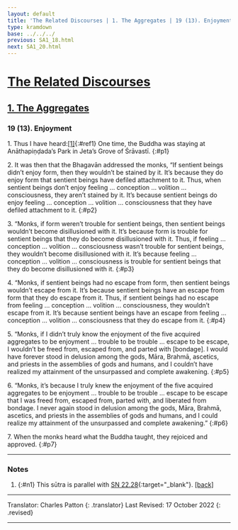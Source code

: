 ```yaml
---
layout: default
title: 'The Related Discourses | 1. The Aggregates | 19 (13). Enjoyment'
type: kramdown
base: ../../../
previous: SA1_18.html
next: SA1_20.html
---
```


# [The Related Discourses](../index.html)
## [1. The Aggregates](index.html)
### 19 (13). Enjoyment

1\. Thus I have heard:[\[1\]](#n1){:#ref1} One time, the Buddha was staying at Anāthapiṇḍada’s Park in Jeta’s Grove of Śrāvastī.
{:#p1}

2\. It was then that the Bhagavān addressed the monks, “If sentient beings didn’t enjoy form, then they wouldn’t be stained by it. It’s because they do enjoy form that sentient beings have defiled attachment to it. Thus, when sentient beings don’t enjoy feeling … conception … volition … consciousness, they aren’t stained by it. It’s because sentient beings do enjoy feeling … conception … volition … consciousness that they have defiled attachment to it.
{:#p2}

3\. “Monks, if form weren’t trouble for sentient beings, then sentient beings wouldn’t become disillusioned with it. It’s because form is trouble for sentient beings that they do become disillusioned with it. Thus, if feeling … conception … volition … consciousness wasn’t trouble for sentient beings, they wouldn’t become disillusioned with it. It’s because feeling … conception … volition … consciousness is trouble for sentient beings that they do become disillusioned with it.
{:#p3}

4\. “Monks, if sentient beings had no escape from form, then sentient beings wouldn’t escape from it. It’s because sentient beings have an escape from form that they do escape from it. Thus, if sentient beings had no escape from feeling … conception … volition … consciousness, they wouldn’t escape from it. It’s because sentient beings have an escape from feeling … conception … volition … consciousness that they do escape from it.
{:#p4}

5\. “Monks, if I didn’t truly know the enjoyment of the five acquired aggregates to be enjoyment … trouble to be trouble … escape to be escape, I wouldn’t be freed from, escaped from, and parted with [bondage]. I would have forever stood in delusion among the gods, Māra, Brahmā, ascetics, and priests in the assemblies of gods and humans, and I couldn’t have realized my attainment of the unsurpassed and complete awakening.
{:#p5}

6\. “Monks, it’s because I truly knew the enjoyment of the five acquired aggregates to be enjoyment … trouble to be trouble … escape to be escape that I was freed from, escaped from, parted with, and liberated from bondage. I never again stood in delusion among the gods, Māra, Brahmā, ascetics, and priests in the assemblies of gods and humans, and I could realize my attainment of the unsurpassed and complete awakening.”
{:#p6}

7\. When the monks heard what the Buddha taught, they rejoiced and approved.
{:#p7}

---

### Notes

1. {:#n1} This sūtra is parallel with [SN 22.28](https://suttacentral.net/sn22.28){:target="_blank"}. [\[back\]](#ref1)

---

Translator: Charles Patton
{: .translator}
Last Revised: 17 October 2022
{: .revised}

---